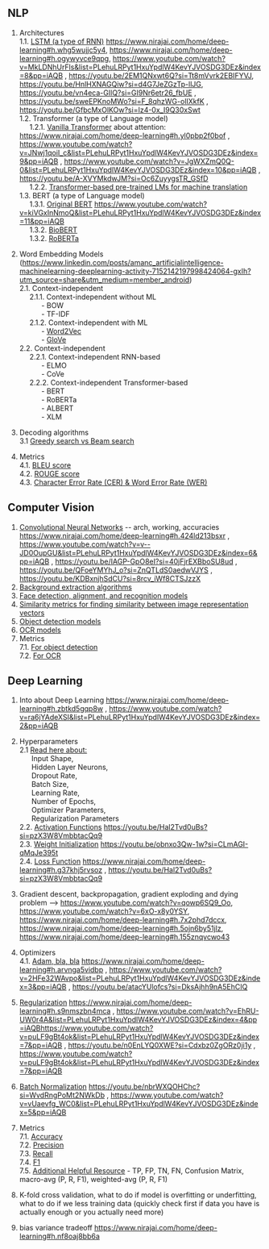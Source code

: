 ## NLP

1. Architectures <br>
1.1. [LSTM (a type of RNN)](https://docs.google.com/document/d/1al-YFsSfIWcVt9nRIfFREqJVszUKPduPXgtNyuxLaZA/edit?usp=sharing) https://www.nirajai.com/home/deep-learning#h.whg5wujjc5y4, https://www.nirajai.com/home/deep-learning#h.ogywyvce9qpg, https://www.youtube.com/watch?v=MkLDNhUrFls&list=PLehuLRPyt1HxuYpdlW4KevYJVOSDG3DEz&index=8&pp=iAQB , https://youtu.be/2EM1QNxwt6Q?si=Tt8mVvrk2EBIFYVJ, https://youtu.be/HnlHXNAGQiw?si=d4G7JeZGzTp-llJG, https://youtu.be/vn4eca-GIlQ?si=GI9Nr6etr26_fbUE , https://youtu.be/sweEPKnoMWo?si=F_8qhzWG-olIXkfK , https://youtu.be/GfbcMxOlKOw?si=Iz4-0x_I9Q30xSwt <br>
1.2. Transformer (a type of Language model) <br>
&nbsp;&nbsp;&nbsp;&nbsp;&nbsp;1.2.1. [Vanilla Transformer](https://docs.google.com/document/d/1iM8tG3rspHcS-D23kZVo71uP3Qkm9HUyAOAXesK7rgc/edit?usp=sharing) about attention: https://www.nirajai.com/home/deep-learning#h.yl0pbp2f0bof , https://www.youtube.com/watch?v=JNwj1qoiI_c&list=PLehuLRPyt1HxuYpdlW4KevYJVOSDG3DEz&index=9&pp=iAQB , https://www.youtube.com/watch?v=JgWXZmQ0Q-0&list=PLehuLRPyt1HxuYpdlW4KevYJVOSDG3DEz&index=10&pp=iAQB , https://youtu.be/A-XVYMkdwJM?si=Oc6ZuyygsTR_GSfD <br>
&nbsp;&nbsp;&nbsp;&nbsp;&nbsp;1.2.2. [Transformer-based pre-trained LMs for machine translation](https://docs.google.com/document/d/1okp-PTvV5kAsaFU6yEpyZLIzcN9yDKP9WwesKo_uHw0/edit?usp=sharing) <br>
1.3. BERT (a type of Language model) <br>
&nbsp;&nbsp;&nbsp;&nbsp;&nbsp;1.3.1. [Original BERT](https://docs.google.com/document/d/1QzvKquupoa3m-oZXYKaf-Zp189hQoyp1oiDh5eZgjcs/edit?usp=drive_link) https://www.youtube.com/watch?v=kiVGxInNmoQ&list=PLehuLRPyt1HxuYpdlW4KevYJVOSDG3DEz&index=11&pp=iAQB <br>
&nbsp;&nbsp;&nbsp;&nbsp;&nbsp;1.3.2. [BioBERT](https://docs.google.com/document/d/1YWCwVeTFuEtk6hyeW-iKhRIJGiyd6ZUqzBAh6R6ckW4/edit?usp=sharing) <br>
&nbsp;&nbsp;&nbsp;&nbsp;&nbsp;1.3.2. [RoBERTa](https://docs.google.com/document/d/12_b7DXJf7bDoZGO1IpvuKBYI7NGaTcg3PWaywq4Po3o/edit?usp=sharing) <br>

2. Word Embedding Models (https://www.linkedin.com/posts/amanc_artificialintelligence-machinelearning-deeplearning-activity-7152142197998424064-gxIh?utm_source=share&utm_medium=member_android)<br>
2.1. Context-independent<br>
&nbsp;&nbsp;&nbsp;&nbsp;&nbsp;2.1.1. Context-independent without ML <br>
&nbsp;&nbsp;&nbsp;&nbsp;&nbsp;&nbsp;&nbsp;&nbsp;&nbsp;&nbsp; - BOW<br>
&nbsp;&nbsp;&nbsp;&nbsp;&nbsp;&nbsp;&nbsp;&nbsp;&nbsp;&nbsp; - TF-IDF<br>
&nbsp;&nbsp;&nbsp;&nbsp;&nbsp;2.1.2. Context-independent with ML <br>
&nbsp;&nbsp;&nbsp;&nbsp;&nbsp;&nbsp;&nbsp;&nbsp;&nbsp;&nbsp; - [Word2Vec](https://docs.google.com/document/d/1uMI2jRvtdNcC7F-c9de-xiXpc__-u0TOcJnucnup-Vc/edit?usp=sharing) <br>
&nbsp;&nbsp;&nbsp;&nbsp;&nbsp;&nbsp;&nbsp;&nbsp;&nbsp;&nbsp; - [GloVe](https://docs.google.com/document/d/1h-s2ePP7vvNtX0noQXvpXr6_oTeKCFPdFmKBGq-y7ho/edit?usp=sharing) <br>
2.2. Context-independent<br>
&nbsp;&nbsp;&nbsp;&nbsp;&nbsp;2.2.1. Context-independent RNN-based <br>
&nbsp;&nbsp;&nbsp;&nbsp;&nbsp;&nbsp;&nbsp;&nbsp;&nbsp;&nbsp; - ELMO<br>
&nbsp;&nbsp;&nbsp;&nbsp;&nbsp;&nbsp;&nbsp;&nbsp;&nbsp;&nbsp; - CoVe<br>
&nbsp;&nbsp;&nbsp;&nbsp;&nbsp;2.2.2. Context-independent Transformer-based <br>
&nbsp;&nbsp;&nbsp;&nbsp;&nbsp;&nbsp;&nbsp;&nbsp;&nbsp;&nbsp; - BERT<br>
&nbsp;&nbsp;&nbsp;&nbsp;&nbsp;&nbsp;&nbsp;&nbsp;&nbsp;&nbsp; - RoBERTa<br>
&nbsp;&nbsp;&nbsp;&nbsp;&nbsp;&nbsp;&nbsp;&nbsp;&nbsp;&nbsp; - ALBERT<br>
&nbsp;&nbsp;&nbsp;&nbsp;&nbsp;&nbsp;&nbsp;&nbsp;&nbsp;&nbsp; - XLM<br>
  
5. Decoding algorithms <br>
3.1 [Greedy search vs Beam search](https://docs.google.com/document/d/1JrVWp7wnZP2rT4xRL-KTCtDI5hdW_jniup_iFwdP3To/edit?usp=sharing) <br>

6. Metrics <br>
4.1. [BLEU score](https://docs.google.com/document/d/1lKH2x3n77tTvh3Jfe6sV-VisUQZ68Q0YaD3WQSW13kk/edit?usp=sharing) <br>
4.2. [ROUGE score](https://docs.google.com/document/d/1xUQj_GsOtHkqW8wq5NAYLoqvkfCqhXfFGsAqX9ZEsag/edit?usp=sharing) <br>
4.3. [Character Error Rate (CER) & Word Error Rate (WER)](https://docs.google.com/document/d/1XbUNDnR6FfuDVmdKZopTqz5a5UWmyCzfso-Hn73p7Ro/edit?usp=drive_link)



## Computer Vision 

1. [Convolutional Neural Networks](https://docs.google.com/document/d/1vEKRSIQn7QWPnfpE1zpILDuuzjyD0k33RLU7N--niSM/edit?usp=sharing) -- arch, working, accuracies https://www.nirajai.com/home/deep-learning#h.424ld213bsxr , https://www.youtube.com/watch?v=v--JD0OupGU&list=PLehuLRPyt1HxuYpdlW4KevYJVOSDG3DEz&index=6&pp=iAQB , https://youtu.be/IAGP-GpO8eI?si=40jFjrEXBboSU8ud , https://youtu.be/QFoeYMYhJ_o?si=ZnQTLdS0aedwVJYS , https://youtu.be/KDBxnjhSdCU?si=8rcv_iWf8CTSJzzX <br>
2. [Background extraction algorithms](https://docs.google.com/document/d/1XEhd3OpThcv1u9DNhny6Gjk2W1ihsylnhBf5Q4bcbks/edit?usp=sharing) <br>
3. [Face detection, alignment, and recognition models](https://docs.google.com/document/d/1trH2mB0tfAA9cAvHFnjXmSHT_wx5Xs4iKmy7ShQOOw8/edit?usp=sharing) <br>
4. [Similarity metrics for finding similarity between image representation vectors](https://docs.google.com/document/d/1BU7CyktUr5x3UQeErRvu0eb9hnbpMEf3YfWn6doCmEo/edit?usp=sharing) <br>
5. [Object detection models](https://docs.google.com/document/d/1oyGZHHzRHcmMOoldbjm7wCK3dkJ-7gtGof0N4dW9fVw/edit?usp=drive_link) <br>
6. [OCR models](https://docs.google.com/document/d/18qM2dFXHbgXnvP3ySgOd4ukTuyles6SsI28S-PcyeaI/edit?usp=sharing) <br>
7. Metrics <br>
7.1. [For object detection](https://docs.google.com/document/d/1gF7hUGuEaBBVK9QK3PbdQ7uVQ0yv3CMETL3OVLUlvEE/edit?usp=sharing) <br>
7.2. [For OCR](https://docs.google.com/document/d/1gbkllynV_VnRC7kU6yAdftyvBRl9nBQqga4lA6cOXVE/edit?usp=sharing) <br>




## Deep Learning

1. Into about Deep Learning https://www.nirajai.com/home/deep-learning#h.zbtkd5gqp8w , https://www.youtube.com/watch?v=ra6jYAdeXSI&list=PLehuLRPyt1HxuYpdlW4KevYJVOSDG3DEz&index=2&pp=iAQB<br>

2. Hyperparameters <br>
2.1 [Read here about:](https://docs.google.com/document/d/1SeBsaNKqrJzQZrWqqRJ-dLbSdnaPPCKuTmHVk9sFgis/edit?usp=sharing)<br>
&nbsp;&nbsp;&nbsp;&nbsp;&nbsp;&nbsp;Input Shape,<br>
&nbsp;&nbsp;&nbsp;&nbsp;&nbsp;&nbsp;Hidden Layer Neurons,<br>
&nbsp;&nbsp;&nbsp;&nbsp;&nbsp;&nbsp;Dropout Rate,<br>
&nbsp;&nbsp;&nbsp;&nbsp;&nbsp;&nbsp;Batch Size,<br>
&nbsp;&nbsp;&nbsp;&nbsp;&nbsp;&nbsp;Learning Rate,<br>
&nbsp;&nbsp;&nbsp;&nbsp;&nbsp;&nbsp;Number of Epochs,<br>
&nbsp;&nbsp;&nbsp;&nbsp;&nbsp;&nbsp;Optimizer Parameters,<br>
&nbsp;&nbsp;&nbsp;&nbsp;&nbsp;&nbsp;Regularization Parameters<br>
2.2. [Activation Functions](https://docs.google.com/document/d/1nuf9Sydn8D1g0hLCnY3duVTc_Aph2LiYAUl-sNA8oWQ/edit?usp=sharing) https://youtu.be/Hal2Tvd0uBs?si=pzX3W8VmbbtacQq9 <br>
2.3. [Weight Initialization](https://docs.google.com/document/d/1NrKfeDi9v8HY42Bc1_ZL3S2QPSamg4e_j-4kt0ezMB4/edit?usp=sharing) https://youtu.be/obnxo3Qw-1w?si=CLmAGI-qMqJe395t <br>
2.4. [Loss Function](https://docs.google.com/document/d/1mTPMb2dCxIQXr5UlYbKbtTIDIvr_vOlVjF3lbYE64bw/edit?usp=sharing) https://www.nirajai.com/home/deep-learning#h.g37khj5rvsoz , https://youtu.be/Hal2Tvd0uBs?si=pzX3W8VmbbtacQq9<br>

3. Gradient descent, backpropagation, gradient exploding and dying problem --> https://www.youtube.com/watch?v=qowp6SQ9_Oo, https://www.youtube.com/watch?v=6xO-x8y0YSY, https://www.nirajai.com/home/deep-learning#h.7x2phd7dccx, https://www.nirajai.com/home/deep-learning#h.5ojn6by51jlz, https://www.nirajai.com/home/deep-learning#h.155znqvcwo43
   
4. Optimizers <br>
4.1. [Adam, bla, bla](https://docs.google.com/document/d/1gxzzkCKq473y-CbyVygYn_on2iq6VAUl7gvCNjx2jPw/edit?usp=sharing) https://www.nirajai.com/home/deep-learning#h.arvnga5vidbp , https://www.youtube.com/watch?v=2HFe32WAvpo&list=PLehuLRPyt1HxuYpdlW4KevYJVOSDG3DEz&index=3&pp=iAQB , https://youtu.be/atacYUlofcs?si=DksAjhh9nA5EhCIQ <br>

5. [Regularization](https://docs.google.com/document/d/1ZGH61bgoCKa5myyzvbZPWwccbUwqF7E5mYg1q-YfmEU/edit?usp=sharing) https://www.nirajai.com/home/deep-learning#h.s9nmszbn4mca , https://www.youtube.com/watch?v=EhRU-UW0r4A&list=PLehuLRPyt1HxuYpdlW4KevYJVOSDG3DEz&index=4&pp=iAQBhttps://www.youtube.com/watch?v=puLF9gBt4ok&list=PLehuLRPyt1HxuYpdlW4KevYJVOSDG3DEz&index=7&pp=iAQB , https://youtu.be/n0EnLYQ0XWE?si=Cdxbz0ZgORz0ji1y , https://www.youtube.com/watch?v=puLF9gBt4ok&list=PLehuLRPyt1HxuYpdlW4KevYJVOSDG3DEz&index=7&pp=iAQB<br>

6. [Batch Normalization](https://docs.google.com/document/d/1tg1jl9BvSU4bo2Gj50ChzWZxHCNAVdeq1ei-VxDb84E/edit?usp=sharing) https://youtu.be/nbrWXQOHChc?si=WvdRngPoMt2NWkDb , https://www.youtube.com/watch?v=vUaevfg_WC0&list=PLehuLRPyt1HxuYpdlW4KevYJVOSDG3DEz&index=5&pp=iAQB <br>

7. Metrics <br>
7.1. [Accuracy](https://docs.google.com/document/d/19BU5OgnDCtSiLgijS1M26HLVhUYEh0nmCSY2twawXHQ/edit?usp=sharing) <br>
7.2. [Precision](https://docs.google.com/document/d/1EgYHTAErdFjcAzMgpTGq1EyKsTldvfXpaLY18kNPn8U/edit?usp=sharing) <br>
7.3. [Recall](https://docs.google.com/document/d/1hVPDBDxjs3zA5y8cP_iapi2LUEUVMl9FpfBIVaDmIL4/edit?usp=sharing) <br>
7.4. [F1](https://docs.google.com/document/d/1LaUgQAWQLVVXNLM0jcw0sgOkBbuVlpD0aeO2DkNqQ9I/edit?usp=sharing) <br>
7.5. [Additional Helpful Resource](https://docs.google.com/document/d/1IJWCtFApzoG66IYiUv5Rgxdz6RkWSavLGKUp_-dY6-c/edit?usp=sharing) - TP, FP, TN, FN, Confusion Matrix, macro-avg (P, R, F1), weighted-avg (P, R, F1) <br>

8. K-fold cross validation, what to do if model is overfitting or underfitting, what to do if we less training data (quickly check first if data you have is actually enough or you actually need more)

9. bias variance tradeoff https://www.nirajai.com/home/deep-learning#h.nf8oaj8bb6a
